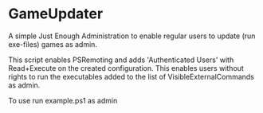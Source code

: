 # GameUpdater
A simple Just Enough Administration to enable regular users to update (run exe-files) games as admin.


This script enables PSRemoting and adds 'Authenticated Users' with Read+Execute on the created configuration. This enables users without rights to run the executables added to the list of VisibleExternalCommands as admin.


To use run example.ps1 as admin
